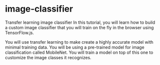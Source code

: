 # image-classifier

Transfer learning image classifier
In this tutorial, you will learn how to build a custom image classifier that you will train on the fly in the browser using TensorFlow.js.

You will use transfer learning to make create a highly accurate model with minimal training data. You will be using a pre-trained model for image classification called MobileNet. You will train a model on top of this one to customize the image classes it recognizes.
